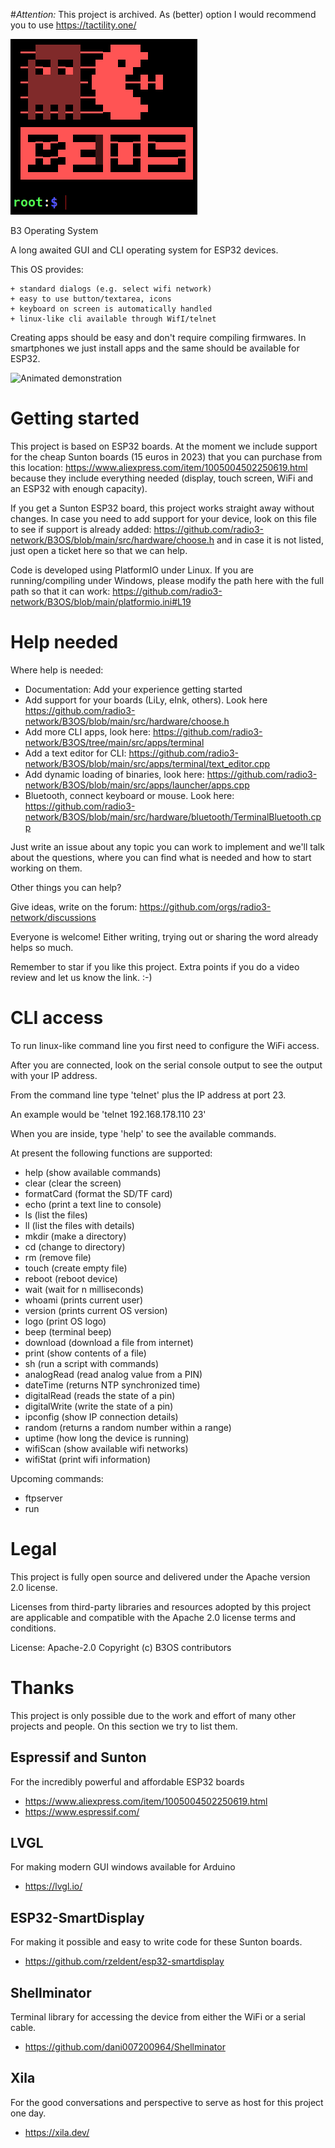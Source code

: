 #*Attention:*
This project is archived.
As (better) option I would recommend you to use https://tactility.one/



![B3OS](/docs/screenshots/start_screen.png)

B3 Operating System

A long awaited GUI and CLI operating system
for ESP32 devices.


This OS provides:

    + standard dialogs (e.g. select wifi network)
    + easy to use button/textarea, icons
    + keyboard on screen is automatically handled
    + linux-like cli available through WifI/telnet


Creating apps should be easy and don't require
compiling firmwares. In smartphones we just install
apps and the same should be available for ESP32.


![Animated demonstration](/docs/screenshots/video_2023-03-24_10-19-02.gif)



# Getting started

This project is based on ESP32 boards. At the moment we include support for the cheap Sunton boards (15 euros in 2023) that you can purchase from this location: https://www.aliexpress.com/item/1005004502250619.html because they include everything needed (display, touch screen, WiFi and an ESP32 with enough capacity).

If you get a Sunton ESP32 board, this project works straight away without changes. In case you need to add support for your device, look on this file to see if support is already added: https://github.com/radio3-network/B3OS/blob/main/src/hardware/choose.h and in case it is not listed, just open a ticket here so that we can help.

Code is developed using PlatformIO under Linux. If you are running/compiling under Windows, please modify the path here with the full path so that it can work: https://github.com/radio3-network/B3OS/blob/main/platformio.ini#L19


# Help needed

Where help is needed:

+ Documentation: Add your experience getting started
+ Add support for your boards (LiLy, eInk, others). Look here https://github.com/radio3-network/B3OS/blob/main/src/hardware/choose.h
+ Add more CLI apps, look here: https://github.com/radio3-network/B3OS/tree/main/src/apps/terminal
+ Add a text editor for CLI: https://github.com/radio3-network/B3OS/blob/main/src/apps/terminal/text_editor.cpp
+ Add dynamic loading of binaries, look here: https://github.com/radio3-network/B3OS/blob/main/src/apps/launcher/apps.cpp
+ Bluetooth, connect keyboard or mouse. Look here: https://github.com/radio3-network/B3OS/blob/main/src/hardware/bluetooth/TerminalBluetooth.cpp

Just write an issue about any topic you can work to implement and we'll talk about the questions, where you can find what is needed and how to start working on them.

Other things you can help?

Give ideas, write on the forum: https://github.com/orgs/radio3-network/discussions

Everyone is welcome! Either writing, trying out or sharing the word already helps so much.

Remember to star if you like this project. Extra points if you do a video review and let us know the link. :-)


# CLI access

To run linux-like command line you first need to configure the WiFi access.

After you are connected, look on the serial console output to see the output with your IP address.

From the command line type 'telnet' plus the IP address at port 23.

An example would be 'telnet 192.168.178.110 23'

When you are inside, type 'help' to see the available commands.

At present the following functions are supported:
+ help (show available commands)
+ clear (clear the screen)
+ formatCard (format the SD/TF card)
+ echo (print a text line to console)
+ ls (list the files)
+ ll (list the files with details)
+ mkdir (make a directory)
+ cd (change to directory)
+ rm (remove file)
+ touch (create empty file)
+ reboot (reboot device)
+ wait (wait for n milliseconds)
+ whoami (prints current user)
+ version (prints current OS version)
+ logo (print OS logo)
+ beep (terminal beep)
+ download (download a file from internet)
+ print (show contents of a file)
+ sh (run a script with commands)
+ analogRead (read analog value from a PIN)
+ dateTime (returns NTP synchronized time)
+ digitalRead (reads the state of a pin)
+ digitalWrite (write the state of a pin)
+ ipconfig (show IP connection details)
+ random (returns a random number within a range)
+ uptime (how long the device is running)
+ wifiScan (show available wifi networks)
+ wifiStat (print wifi information)

Upcoming commands:
+ ftpserver
+ run



# Legal

This project is fully open source and delivered under the Apache version 2.0 license.

Licenses from third-party libraries and resources adopted by this project are applicable and compatible with the Apache 2.0 license terms and conditions.

License: Apache-2.0
Copyright (c) B3OS contributors


# Thanks

This project is only possible due to the work and effort of many other projects and people.
On this section we try to list them.


## Espressif and Sunton
For the incredibly powerful and affordable ESP32 boards
+ https://www.aliexpress.com/item/1005004502250619.html
+ https://www.espressif.com/


## LVGL
For making modern GUI windows available for Arduino
+ https://lvgl.io/


## ESP32-SmartDisplay
For making it possible and easy to write code
for these Sunton boards.
+ https://github.com/rzeldent/esp32-smartdisplay


## Shellminator
Terminal library for accessing the device from
either the WiFi or a serial cable.
+ https://github.com/dani007200964/Shellminator


## Xila
For the good conversations and perspective to serve as host for this project one day.
+ https://xila.dev/
